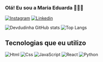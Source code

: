 
### Olá! Eu sou a Maria Eduarda 👩🏻‍💻

[![Instagram](https://img.shields.io/badge/Instagram-5A189A?style=for-the-badge&logo=instagram&logoColor=white)](https://instagram.com/devdudinha)
[![Linkedin](https://img.shields.io/badge/LinkedIn-7B2CBF?style=for-the-badge&logo=linkedin&logoColor=white)](https://www.linkedin.com/in/maria-eduarda-de-almeida-404991282?utm_source=share&utm_campaign=share_via&utm_content=profile&utm_medium=ios_app)

![Devdudinha GitHub stats](https://github-readme-stats.vercel.app/api?username=devdudinha&show_icons=true&theme=radical)         ![Top Langs](https://github-readme-stats.vercel.app/api/top-langs/?username=devdudinha&langs_count=8)

## Tecnologias que eu utilizo

![Html](https://img.shields.io/badge/HTML5-E34F26?style=for-the-badge&logo=html5&logoColor=white)
![Css](https://img.shields.io/badge/CSS3-1572B6?style=for-the-badge&logo=css3&logoColor=white)
![JavaScript](https://img.shields.io/badge/JavaScript-F7DF1E?style=for-the-badge&logo=javascript&logoColor=black)
![React](https://img.shields.io/badge/React-20232A?style=for-the-badge&logo=react&logoColor=61DAFB)
![Python](https://img.shields.io/badge/Python-14354C?style=for-the-badge&logo=python&logoColor=white)


